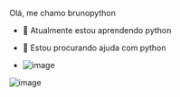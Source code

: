 Olá, me chamo brunopython

- 🌱 Atualmente estou aprendendo python

 - 🤔 Estou procurando ajuda com python


 - ![image](https://github.com/user-attachments/assets/1a17c5bd-c71c-4bbe-ace4-7788ec464e87)


  ![image](https://github.com/user-attachments/assets/0b13afa8-02b3-479f-9039-fa6922d6ba27)

